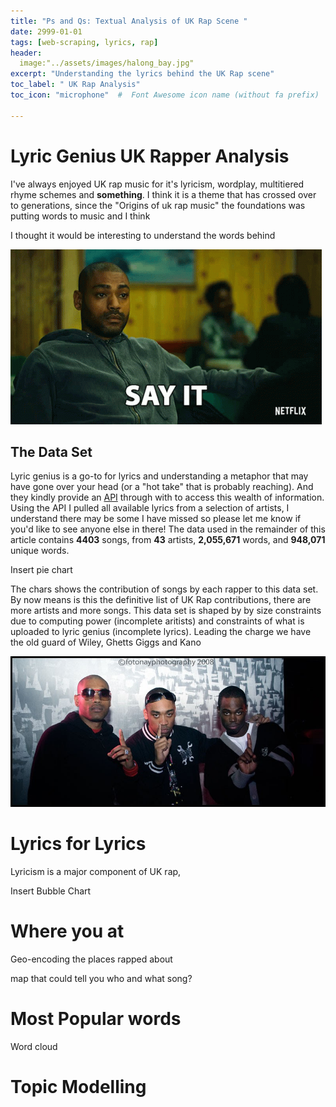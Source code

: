 ```yaml
---
title: "Ps and Qs: Textual Analysis of UK Rap Scene "
date: 2999-01-01
tags: [web-scraping, lyrics, rap]
header:
  image:"../assets/images/halong_bay.jpg"
excerpt: "Understanding the lyrics behind the UK Rap scene"
toc_label: " UK Rap Analysis"
toc_icon: "microphone"  #  Font Awesome icon name (without fa prefix)

---
```


# Lyric Genius UK Rapper Analysis

I've always enjoyed UK rap music for it's lyricism, wordplay, multitiered rhyme schemes and **something**. I think it is a theme that has crossed over to generations, since the "Origins of uk rap music" the foundations was putting words to music and I think



I thought it would be interesting to understand the words behind

![sayit](../assets/images/lyric_proj/sayit.gif)

## The Data Set

Lyric genius is a go-to for lyrics and understanding a metaphor that may have gone over your head (or a "hot take" that is probably reaching).  And they kindly provide an [API](https://docs.genius.com) through with to access this wealth of information. Using the API I pulled all available lyrics from a selection of artists, I understand there may be some I have missed so please let me know if you'd like to see anyone else in there! The data used in the remainder of this article contains **4403** songs, from **43** artists, **2,055,671** words, and **948,071** unique words. 

<div>
  Insert pie chart
</div>

The chars shows the contribution of songs by each rapper to this data set. By now means is this the definitive list of UK Rap contributions, there are more artists and more songs. This data set is shaped by by size constraints due to computing power (incomplete aritists) and constraints of what is uploaded to lyric genius (incomplete lyrics). Leading the charge we have the old guard of Wiley, Ghetts Giggs and Kano 

![oldskl](../assets/images/lyric_proj/oldskl.jpg)

# Lyrics for Lyrics

Lyricism is a major component of UK rap,  

<div>
  Insert Bubble Chart
</div>

# Where you at

Geo-encoding the places rapped about

map that could tell you who and what song?

# Most Popular words 

Word cloud

# Topic Modelling 

